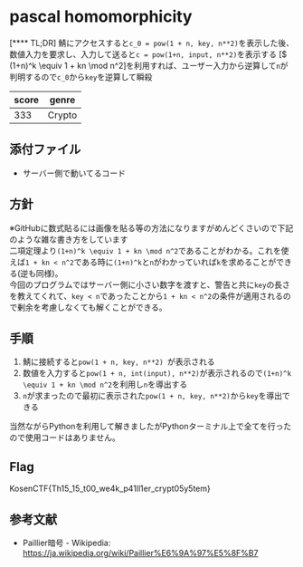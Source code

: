 # pascal homomorphicity

[**** TL;DR]
 鯖にアクセスすると`c_0 = pow(1 + n, key, n**2)`を表示した後、数値入力を要求し、入力して送ると`c = pow(1+n, input, n**2)`を表示する
 [$ (1+n)^k \equiv 1 + kn \mod n^2]を利用すれば、ユーザー入力から逆算して`n`が判明するので`c_0`から`key`を逆算して瞬殺

| score	| genre |
| ----  | ----  |
| 333	| Crypto |


## 添付ファイル
- サーバー側で動いてるコード

## 方針
※GitHubに数式貼るには画像を貼る等の方法になりますがめんどくさいので下記のような雑な書き方をしています  
二項定理より`(1+n)^k \equiv 1 + kn \mod n^2`であることがわかる。これを使えば`1 + kn < n^2`である時に`(1+n)^k`と`n`がわかっていれば`k`を求めることができる(逆も同様)。  
今回のプログラムではサーバー側に小さい数字を渡すと、警告と共に`key`の長さを教えてくれて、`key < n`であったことから`1 + kn < n^2`の条件が適用されるので剰余を考慮しなくても解くことができる。

## 手順
1. 鯖に接続すると`pow(1 + n, key, n**2) `が表示される
2. 数値を入力すると`pow(1 + n, int(input), n**2)`が表示されるので`(1+n)^k \equiv 1 + kn \mod n^2`を利用し`n`を導出する
3. `n`が求まったので最初に表示された`pow(1 + n, key, n**2)`から`key`を導出できる

当然ながらPythonを利用して解きましたがPythonターミナル上で全てを行ったので使用コードはありません。

## Flag
KosenCTF{Th15_15_t00_we4k_p41ll1er_crypt05y5tem}

## 参考文献
- Paillier暗号 - Wikipedia: https://ja.wikipedia.org/wiki/Paillier%E6%9A%97%E5%8F%B7